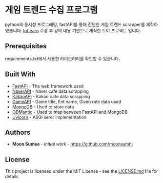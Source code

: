 # 게임 트렌드 수집 프로그램

python의 동시성 프로그래밍, fastAPI를 통해 간단한 게임 트렌드 scrapper를 제작하였습니다.
[Inflearn](https://www.inflearn.com/course/%ED%8C%8C%EC%9D%B4%EC%8D%AC-%EB%8F%99%EC%8B%9C%EC%84%B1-%ED%94%84%EB%A1%9C%EA%B7%B8%EB%9E%98%EB%B0%8D) 
수강 후 강의 내용 기반으로 제작한 토이 프로젝트 입니다.

## Prerequisites

requirements.txt에서 사용한 라이브러리를 확인할 수 있습니다.

## Built With

* [FastAPI](https://fastapi.tiangolo.com/) - The web framework used
* [NaverAPI](https://developers.naver.com/main/) - Naver cafe data scrapping
* [KakaoAPI](https://developers.kakao.com/) - Kakao cafe data scrapping
* [GameAPI](https://www.grac.or.kr/Game3.0/OpenAPI.aspx) - Game title, Ent name, Given rate data used
* [MongoDB](https://www.mongodb.com/) - Used to store data
* [ODMantic](https://art049.github.io/odmantic/) - Used to map between FastAPI and MongoDB
* [Uvicorn](https://www.uvicorn.org/) - ASGI serer implementation


## Authors

* **Moon Sumee** - *Initial work* - https://github.com/moonsumhi

## License

This project is licensed under the MIT License - see the [LICENSE.md](LICENSE.md) file for details

